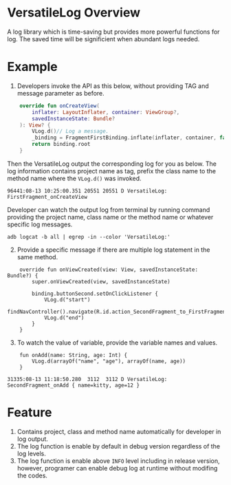 # VersatileLog Overview
A log library which is time-saving but provides more powerful functions for log. The saved time will be significient when abundant logs needed.

# Example
1. Developers invoke the API as this below, without providing TAG and message parameter as before.
```kotlin
    override fun onCreateView(
        inflater: LayoutInflater, container: ViewGroup?,
        savedInstanceState: Bundle?
    ): View? {
        VLog.d()// Log a message.
        _binding = FragmentFirstBinding.inflate(inflater, container, false)
        return binding.root
    }
```
Then the VersatileLog output the corresponding log for you as below. The log information contains project name as tag, prefix the class name to the method name where the `VLog.d()` was invoked.
```
96441:08-13 10:25:00.351 20551 20551 D VersatileLog: FirstFragment_onCreateView
```
Developer can watch the output log from terminal by running command providing the project name, class name or the method name or whatever specific log messages.
```
adb logcat -b all | egrep -in --color 'VersatileLog:'
```
2. Provide a specific message if there are multiple log statement in the same method.
```
    override fun onViewCreated(view: View, savedInstanceState: Bundle?) {
        super.onViewCreated(view, savedInstanceState)

        binding.buttonSecond.setOnClickListener {
            VLog.d("start")
            findNavController().navigate(R.id.action_SecondFragment_to_FirstFragment)
            VLog.d("end")
        }
    }
```
3. To watch the value of variable, provide the variable names and values.
```
    fun onAdd(name: String, age: Int) {
        VLog.d(arrayOf("name", "age"), arrayOf(name, age))
    }
```
```
31335:08-13 11:18:50.280  3112  3112 D VersatileLog: SecondFragment_onAdd { name=kitty, age=12 }
```
# Feature
1. Contains project, class and method name automatically for developer in log output.
2. The log function is enable by default in debug version regardless of the log levels.
3. The log function is enable above `INFO` level including in release version, however, programer can enable debug log at runtime without modifing the codes. 

